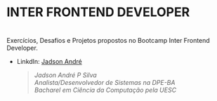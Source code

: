 # **INTER FRONTEND DEVELOPER** <h1>


Exercícios, Desafios e Projetos propostos no Bootcamp Inter Frontend Developer.



- LinkdIn: [Jadson André](https://br.linkedin.com/in/jadson-andre)

  

  >*Jadson André P Silva*</br>
  >*Analista/Desenvolvedor de Sistemas na DPE-BA*</br>
  >*Bacharel em Ciência da Computação pela UESC*</br>
